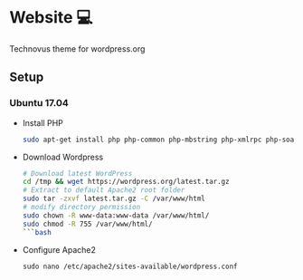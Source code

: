 # Website :computer:
Technovus theme for wordpress.org

## Setup
### Ubuntu 17.04
 - Install PHP
    ```bash
    sudo apt-get install php php-common php-mbstring php-xmlrpc php-soap php-gd php-xml php-intl php-mysqlnd php-cli php-mcrypt php-ldap php-zip php-curl
    ```
 - Download Wordpress
    ```bash
    # Download latest WordPress
    cd /tmp && wget https://wordpress.org/latest.tar.gz
    # Extract to default Apache2 root folder
    sudo tar -zxvf latest.tar.gz -C /var/www/html
    # modify directory permission
    sudo chown -R www-data:www-data /var/www/html/
    sudo chmod -R 755 /var/www/html/
    ```bash
 - Configure Apache2
    ```
    sudo nano /etc/apache2/sites-available/wordpress.conf
    ```